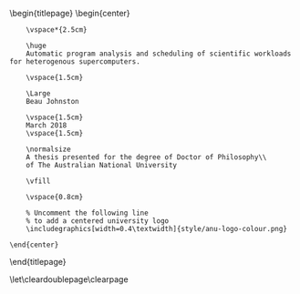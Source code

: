 <!-- 
This is the Latex-heavy title page. 
-->

\begin{titlepage}
    \begin{center}

        \vspace*{2.5cm}

        \huge
        Automatic program analysis and scheduling of scientific workloads for heterogenous supercomputers.

        \vspace{1.5cm}

        \Large
        Beau Johnston
        
        \vspace{1.5cm}
        March 2018
        \vspace{1.5cm}

        \normalsize
        A thesis presented for the degree of Doctor of Philosophy\\
        of The Australian National University

        \vfill

        \vspace{0.8cm}

        % Uncomment the following line
        % to add a centered university logo
        \includegraphics[width=0.4\textwidth]{style/anu-logo-colour.png}
        
    \end{center}
\end{titlepage}

\let\cleardoublepage\clearpage

